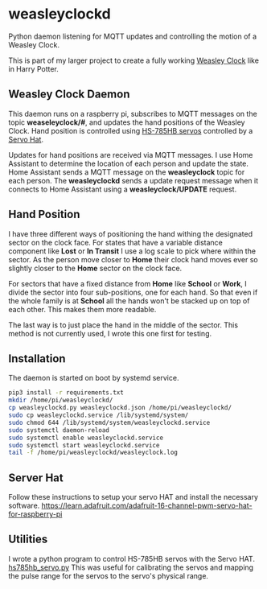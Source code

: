 # weasleyclockd

Python daemon listening for MQTT updates and controlling the motion of a Weasley Clock.

This is part of my larger project to create a fully working [Weasley
Clock](https://github.com/randomstring/WeasleyClock) like in Harry Potter.

## Weasley Clock Daemon

This daemon runs on a raspberry pi, subscribes to MQTT messages on the
topic **weaseleyclock/#**, and updates the hand positions of the
Weasley Clock. Hand position is controlled using [HS-785HB
servos](https://www.servocity.com/hs-785hb-servo) controlled by a
[Servo Hat](https://www.adafruit.com/product/2327).

Updates for hand positions are received via MQTT messages. I use Home
Assistant to determine the location of each person and update the
state. Home Assistant sends a MQTT message on the **weasleyclock**
topic for each person. The **weasleyclockd** sends a update request
message when it connects to Home Assistant using a
**weasleyclock/UPDATE** request.

## Hand Position

I have three different ways of positioning the hand withing the
designated sector on the clock face. For states that have a variable
distance component like **Lost** or **In Transit** I use a log scale
to pick where within the sector. As the person move closer to **Home**
their clock hand moves ever so slightly closer to the **Home** sector
on the clock face.

For sectors that have a fixed distance from **Home** like **School**
or **Work**, I divide the sector into four sub-positions, one for each
hand. So that even if the whole family is at **School** all the hands
won't be stacked up on top of each other. This makes them more
readable.

The last way is to just place the hand in the middle of the
sector. This method is not currently used, I wrote this one first for
testing.

## Installation

The daemon is started on boot by systemd service.

```bash
pip3 install -r requirements.txt
mkdir /home/pi/weasleyclockd/
cp weasleyclockd.py weasleyclockd.json /home/pi/weasleyclockd/
sudo cp weasleyclockd.service /lib/systemd/system/
sudo chmod 644 /lib/systemd/system/weasleyclockd.service
sudo systemctl daemon-reload
sudo systemctl enable weasleyclockd.service
sudo systemctl start weasleyclockd.service
tail -f /home/pi/weasleyclockd/weasleyclock.log
```

## Server Hat

Follow these instructions to setup your servo HAT and install the
necessary
software. https://learn.adafruit.com/adafruit-16-channel-pwm-servo-hat-for-raspberry-pi

## Utilities

I wrote a python program to control HS-785HB servos with the Servo
HAT. [hs785hb_servo.py](https://github.com/randomstring/weasleyclockd/blob/master/hs785hb_servo.py) This
was useful for calibrating the servos and mapping the pulse range for
the servos to the servo's physical range.
